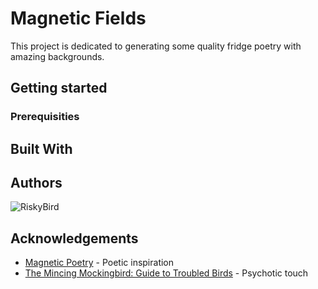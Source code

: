 # Magnetic Fields

This project is dedicated to generating some quality fridge poetry with amazing backgrounds.

## Getting started

### Prerequisities

## Built With



## Authors

![RiskyBird](https://i.imgur.com/KEwAFGg.jpg)


## Acknowledgements

* [Magnetic Poetry](https://magneticpoetry.com/) - Poetic inspiration
* [The Mincing Mockingbird: Guide to Troubled Birds](https://www.amazon.com/Mincing-Mockingbird-Guide-Troubled-Birds/dp/039917091X) - Psychotic touch



